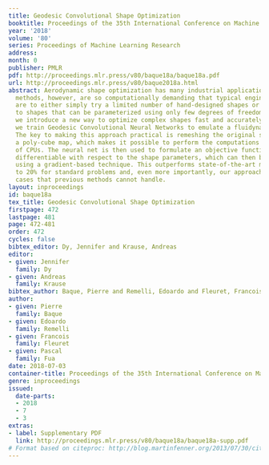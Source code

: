 ```yaml
---
title: Geodesic Convolutional Shape Optimization
booktitle: Proceedings of the 35th International Conference on Machine Learning
year: '2018'
volume: '80'
series: Proceedings of Machine Learning Research
address: 
month: 0
publisher: PMLR
pdf: http://proceedings.mlr.press/v80/baque18a/baque18a.pdf
url: http://proceedings.mlr.press/v80/baque2018a.html
abstract: Aerodynamic shape optimization has many industrial applications. Existing
  methods, however, are so computationally demanding that typical engineering practices
  are to either simply try a limited number of hand-designed shapes or restrict oneself
  to shapes that can be parameterized using only few degrees of freedom. In this work,
  we introduce a new way to optimize complex shapes fast and accurately. To this end,
  we train Geodesic Convolutional Neural Networks to emulate a fluidynamics simulator.
  The key to making this approach practical is remeshing the original shape using
  a poly-cube map, which makes it possible to perform the computations on GPUs instead
  of CPUs. The neural net is then used to formulate an objective function that is
  differentiable with respect to the shape parameters, which can then be optimized
  using a gradient-based technique. This outperforms state-of-the-art methods by 5
  to 20% for standard problems and, even more importantly, our approach applies to
  cases that previous methods cannot handle.
layout: inproceedings
id: baque18a
tex_title: Geodesic Convolutional Shape Optimization
firstpage: 472
lastpage: 481
page: 472-481
order: 472
cycles: false
bibtex_editor: Dy, Jennifer and Krause, Andreas
editor:
- given: Jennifer
  family: Dy
- given: Andreas
  family: Krause
bibtex_author: Baque, Pierre and Remelli, Edoardo and Fleuret, Francois and Fua, Pascal
author:
- given: Pierre
  family: Baque
- given: Edoardo
  family: Remelli
- given: Francois
  family: Fleuret
- given: Pascal
  family: Fua
date: 2018-07-03
container-title: Proceedings of the 35th International Conference on Machine Learning
genre: inproceedings
issued:
  date-parts:
  - 2018
  - 7
  - 3
extras:
- label: Supplementary PDF
  link: http://proceedings.mlr.press/v80/baque18a/baque18a-supp.pdf
# Format based on citeproc: http://blog.martinfenner.org/2013/07/30/citeproc-yaml-for-bibliographies/
---
```


